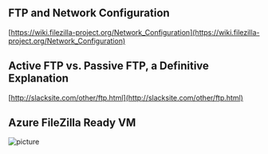 ## FTP and Network Configuration
[https://wiki.filezilla-project.org/Network_Configuration](https://wiki.filezilla-project.org/Network_Configuration)
## Active FTP vs. Passive FTP, a Definitive Explanation
[http://slacksite.com/other/ftp.html](http://slacksite.com/other/ftp.html)

## Azure FileZilla Ready VM
![picture](https://bitbucket.org/sergiojx/filezilla-ftp-server-info/downloads/mzftpinAzure.png)


